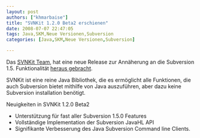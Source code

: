 ```yaml
---
layout: post
authors: ["khmarbaise"]
title: "SVNKit 1.2.0 Beta2 erschienen"
date: 2008-07-07 22:47:05
tags: Java,SKM,Neue Versionen,Subversion
categories: [Java,SKM,Neue Versionen,Subversion]

---
```

Das [SVNKit Team](http://www.svnkit.com "SVNKit Team"), hat eine neue Release zur Annäherung an die Subversion 1.5. Funktionalität 
[heraus gebracht](http://www.nabble.com/-ANN--SVNKit-1.2.0-Beta2-is-available-to18239411.html "heraus gebracht").

SVNKit ist eine reine Java Bibliothek, die es ermöglicht alle Funktionen, die auch Subversion bietet mithilfe von Java auszuführen, aber dazu keine Subversion installation benötigt.

Neuigkeiten in SVNKit 1.2.0 Beta2
+ Unterstützung für fast aller Subversion 1.5.0 Features
+ Vollständige Implementation der Subversion JavaHL API
+ Signifikante Verbesserung des Java Subversion Command line Clients.

